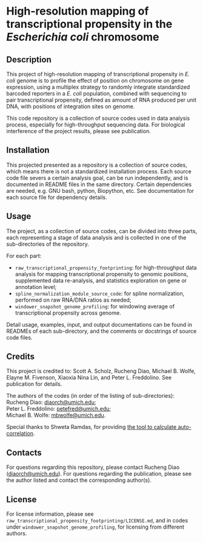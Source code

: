 # High-resolution mapping of transcriptional propensity in the *Escherichia coli* chromosome

## Description  

This project of high-resolution mapping of transcriptional propensity in *E. coli* genome is to profile the effect of position on chromosome on gene expression, using a multiplex strategy to randomly integrate standardized barcoded reporters in a *E. coli* population, combined with sequencing to pair transcriptional propensity, defined as amount of RNA produced per unit DNA, with positions of integration sites on genome.  

This code repository is a collection of source codes used in data analysis process, especially for high-throughput sequencing data. For biological interference of the project results, please see publication.  

## Installation

This projected presented as a repository is a collection of source codes, which means there is not a standardized installation process. Each source code file severs a certain analysis goal, can be run independently, and is documented in README files in the same directory. Certain dependencies are needed, e.g. GNU bash, python, Biopython, etc. See documentation for each source file for dependency details.  

## Usage  

The project, as a collection of source codes, can be divided into three parts, each representing a stage of data analysis and is collected in one of the sub-directories of the repository.  

For each part:
 + `raw_transcriptional_propensity_footprinting`: for high-throughput data analysis for mapping transcriptional propensity to genomic positions, supplemented data re-analysis, and statistics exploration on gene or annotation level;  
 + `spline_normalization_module_source_code`: for spline normalization, performed on raw RNA/DNA ratios as needed;  
 + `windower_snapshot_genome_profiling`: for windowing average of transcriptional propensity across genome.  

Detail usage, examples, input, and output documentations can be found in READMEs of each sub-directory, and the comments or docstrings of source code files.  

## Credits  

This project is credited to: Scott A. Scholz, Rucheng Diao, Michael B. Wolfe, Elayne M. Fivenson, Xiaoxia Nina Lin, and Peter L. Freddolino. See publication for details.  

The authors of the codes (in order of the listing of sub-directories):  
Rucheng Diao: diaorch@umich.edu;   
Peter L. Freddolino: petefred@umich.edu;  
Michael B. Wolfe: mbwolfe@umich.edu.  

Special thanks to Shweta Ramdas, for providing [the tool to calculate auto-correlation](https://github.com/shwetaramdas/autocorrelation).  
## Contacts

For questions regarding this repository, please contact Rucheng Diao (diaorch@umich.edu). For questions regarding the publication, please see the author listed and contact the corresponding author(s).  

## License  

For license information, please see `raw_transcriptional_propensity_footprinting/LICENSE.md`, and in codes under `windower_snapshot_genome_profiling`, for licensing from different authors.
